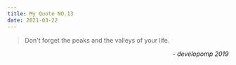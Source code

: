 ```yaml
---
title: My Quote NO.13
date: 2021-03-22
---
```


> Don't forget the peaks and the valleys of your life.

<div style="text-align: right"> <i>- developomp 2019</i> </div>
